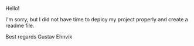 Hello!

I'm sorry, but I did not have time to deploy my project properly and create a readme file.

Best regards
Gustav Ehnvik